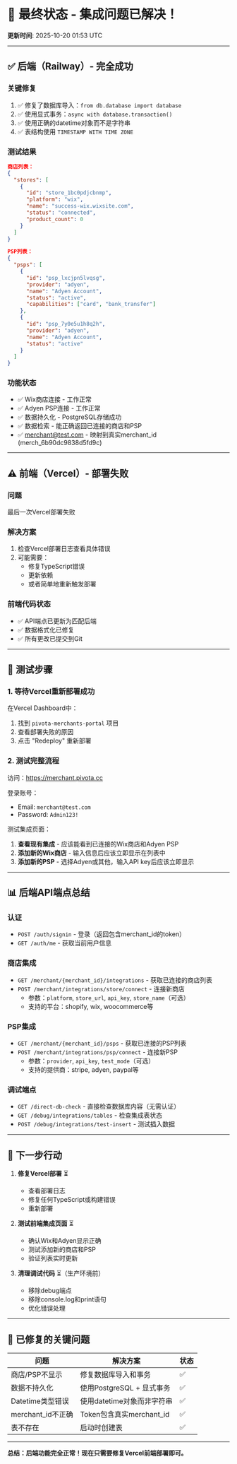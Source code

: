 # 🎉 最终状态 - 集成问题已解决！

**更新时间**: 2025-10-20 01:53 UTC

---

## ✅ 后端（Railway）- 完全成功

### 关键修复
1. ✅ 修复了数据库导入：`from db.database import database`
2. ✅ 使用显式事务：`async with database.transaction()`
3. ✅ 使用正确的datetime对象而不是字符串
4. ✅ 表结构使用 `TIMESTAMP WITH TIME ZONE`

### 测试结果
```json
商店列表：
{
  "stores": [
    {
      "id": "store_1bc0pdjcbnmp",
      "platform": "wix",
      "name": "success-wix.wixsite.com",
      "status": "connected",
      "product_count": 0
    }
  ]
}

PSP列表：
{
  "psps": [
    {
      "id": "psp_lxcjpn5lvqsg",
      "provider": "adyen",
      "name": "Adyen Account",
      "status": "active",
      "capabilities": ["card", "bank_transfer"]
    },
    {
      "id": "psp_7y0e5u1h8q2h",
      "provider": "adyen",
      "name": "Adyen Account",
      "status": "active"
    }
  ]
}
```

### 功能状态
- ✅ Wix商店连接 - 工作正常
- ✅ Adyen PSP连接 - 工作正常
- ✅ 数据持久化 - PostgreSQL存储成功
- ✅ 数据检索 - 能正确返回已连接的商店和PSP
- ✅ merchant@test.com - 映射到真实merchant_id (merch_6b90dc9838d5fd9c)

---

## ⚠️ 前端（Vercel）- 部署失败

### 问题
最后一次Vercel部署失败

### 解决方案
1. 检查Vercel部署日志查看具体错误
2. 可能需要：
   - 修复TypeScript错误
   - 更新依赖
   - 或者简单地重新触发部署

### 前端代码状态
- ✅ API端点已更新为匹配后端
- ✅ 数据格式化已修复
- ✅ 所有更改已提交到Git

---

## 🧪 测试步骤

### 1. 等待Vercel重新部署成功

在Vercel Dashboard中：
1. 找到 `pivota-merchants-portal` 项目
2. 查看部署失败的原因
3. 点击 "Redeploy" 重新部署

### 2. 测试完整流程

访问：https://merchant.pivota.cc

登录账号：
- Email: `merchant@test.com`
- Password: `Admin123!`

测试集成页面：
1. **查看现有集成** - 应该能看到已连接的Wix商店和Adyen PSP
2. **添加新的Wix商店** - 输入信息后应该立即显示在列表中
3. **添加新的PSP** - 选择Adyen或其他，输入API key后应该立即显示

---

## 📊 后端API端点总结

### 认证
- `POST /auth/signin` - 登录（返回包含merchant_id的token）
- `GET /auth/me` - 获取当前用户信息

### 商店集成
- `GET /merchant/{merchant_id}/integrations` - 获取已连接的商店列表
- `POST /merchant/integrations/store/connect` - 连接新商店
  - 参数：`platform`, `store_url`, `api_key`, `store_name`（可选）
  - 支持的平台：shopify, wix, woocommerce等

### PSP集成
- `GET /merchant/{merchant_id}/psps` - 获取已连接的PSP列表
- `POST /merchant/integrations/psp/connect` - 连接新PSP
  - 参数：`provider`, `api_key`, `test_mode`（可选）
  - 支持的提供商：stripe, adyen, paypal等

### 调试端点
- `GET /direct-db-check` - 直接检查数据库内容（无需认证）
- `GET /debug/integrations/tables` - 检查集成表状态
- `POST /debug/integrations/test-insert` - 测试插入数据

---

## 🎯 下一步行动

1. **修复Vercel部署** ⏳
   - 查看部署日志
   - 修复任何TypeScript或构建错误
   - 重新部署

2. **测试前端集成页面** ⏳
   - 确认Wix和Adyen显示正确
   - 测试添加新的商店和PSP
   - 验证列表实时更新

3. **清理调试代码** ⏳（生产环境前）
   - 移除debug端点
   - 移除console.log和print语句
   - 优化错误处理

---

## 🔧 已修复的关键问题

| 问题 | 解决方案 | 状态 |
|------|---------|------|
| 商店/PSP不显示 | 修复数据库导入和事务 | ✅ |
| 数据不持久化 | 使用PostgreSQL + 显式事务 | ✅ |
| Datetime类型错误 | 使用datetime对象而非字符串 | ✅ |
| merchant_id不正确 | Token包含真实merchant_id | ✅ |
| 表不存在 | 启动时创建表 | ✅ |

---

**总结：后端功能完全正常！现在只需要修复Vercel前端部署即可。**







